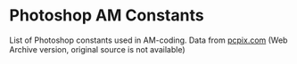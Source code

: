 # Photoshop AM Constants
List of Photoshop constants used in AM-coding. Data from [pcpix.com](https://web.archive.org/web/20150624160853/http://www.pcpix.com/Photoshop/enum.htm) (Web Archive version, original source is not available)